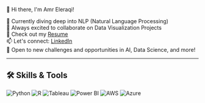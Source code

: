 👋 Hi there, I'm Amr Eleraqi!

🌱 Currently diving deep into NLP (Natural Language Processing)  
👯 Always excited to collaborate on Data Visualization Projects  
📄 Check out my [Resume](https://smallpdf.com/file#s=6a011ece-21e2-4a5a-9e07-eab7f3e3d2f7)  
📫 Let's connect: [LinkedIn](https://linkedin.com/in/amreleraqi)  
🚀 Open to new challenges and opportunities in AI, Data Science, and more!

---

## 🛠️ Skills & Tools

![Python](https://img.shields.io/badge/Python-3.8-blue?style=for-the-badge&logo=python&logoColor=white)
![R](https://img.shields.io/badge/R-276DC3?style=for-the-badge&logo=r&logoColor=white)
![Tableau](https://img.shields.io/badge/Tableau-E97627?style=for-the-badge&logo=Tableau&logoColor=white)
![Power BI](https://img.shields.io/badge/PowerBI-F2C811?style=for-the-badge&logo=Power%20BI&logoColor=white)
![AWS](https://img.shields.io/badge/AWS-232F3E?style=for-the-badge&logo=amazon-aws&logoColor=white)
![Azure](https://img.shields.io/badge/Azure-0078D4?style=for-the-badge&logo=Microsoft-Azure&logoColor=white)

<!--
**aeleraqi/aeleraqi** is a ✨ _special_ ✨ repository because its `README.md` (this file) appears on your GitHub profile.
-->

